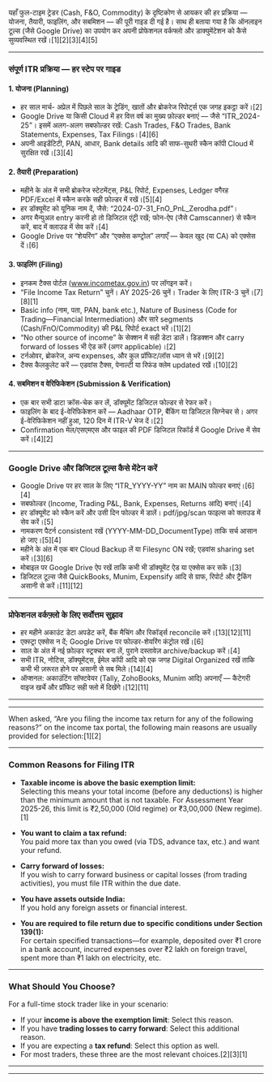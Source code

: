 यहाँ फुल-टाइम ट्रेडर (Cash, F&O, Commodity) के दृष्टिकोण से आयकर की हर प्रक्रिया — योजना, तैयारी, फाइलिंग, और सबमिशन — की पूरी गाइड दी गई है। साथ ही बताया गया है कि ऑनलाइन टूल्स (जैसे Google Drive) का उपयोग कर अपनी प्रोफेशनल वर्कफ्लो और डाक्युमेंटेशन को कैसे सुव्यवस्थित रखें।[1][2][3][4][5]

***

### संपूर्ण ITR प्रक्रिया — हर स्टेप पर गाइड

#### 1. योजना (Planning)
- हर साल मार्च- अप्रेल में पिछले साल के ट्रेडिंग, खातों और ब्रोकरेज रिपोर्ट्स एक जगह इकट्ठा करें।[2]
- Google Drive या किसी Cloud में हर वित्त वर्ष का मुख्य फ़ोल्डर बनाएं — जैसे “ITR_2024-25”। इसमें अलग-अलग सबफोल्डर रखें: Cash Trades, F&O Trades, Bank Statements, Expenses, Tax Filings।[4][6]
- अपनी आइडेंटिटी, PAN, आधार, Bank details आदि की साफ-सुथरी स्कैन कॉपी Cloud में सुरक्षित रखें।[3][4]

#### 2. तैयारी (Preparation)
- महीने के अंत में सभी ब्रोकरेज स्टेटमेंट्स, P&L रिपोर्ट, Expenses, Ledger वगैरह PDF/Excel में स्कैन करके सही फ़ोल्डर में रखें।[5][4]
- हर डॉक्यूमेंट को यूनिक नाम दें, जैसे: “2024-07-31_FnO_PnL_Zerodha.pdf”। 
- अगर मैन्युअल entry करनी हो तो डिजिटल एंट्री रखें; फोन-ऐप (जैसे Camscanner) से स्कैन करें, बाद में क्लाउड में सेव करें।[4]
- Google Drive पर “शेयरिंग” और “एक्सेस कण्ट्रोल” लगाएँ — केवल खुद (या CA) को एक्सेस दें।[6]

#### 3. फाइलिंग (Filing)
- इनकम टैक्स पोर्टल (www.incometax.gov.in) पर लॉगइन करें।
- “File Income Tax Return” चुनें। AY 2025-26 चुनें। Trader के लिए ITR-3 चुनें।[7][8][1]
- Basic info (नाम, पता, PAN, bank etc.), Nature of Business (Code for Trading—Financial Intermediation) और सारे segments (Cash/FnO/Commodity) की P&L रिपोर्ट exact भरें।[1][2]
- “No other source of income” के सेक्शन में सही डेटा डालें। डिडक्शन और carry forward of losses भी ऐड करें (अगर applicable)।[2]
- टर्नओवर, ब्रोकरेज, अन्य expenses, और कुल प्रॉफिट/लॉस ध्यान से भरें।[9][2]
- टैक्स कैलकुलेट करें — एडवांस टैक्स, पेनाल्टी या रिफंड क्लेम updated रखें।[10][2]

#### 4. सबमिशन व वेरिफिकेशन (Submission & Verification)
- एक बार सभी डाटा क्रॉस-चेक कर लें, डॉक्यूमेंट डिजिटल फोल्डर से रेफर करें।
- फाइलिंग के बाद ई-वेरिफिकेशन करें — Aadhaar OTP, बैंकिंग या डि‍जिटल सिग्नेचर से। अगर ई-वेरिफिकेशन नहीं हुआ, 120 दिन में ITR-V भेज दें।[2]
- Confirmation मेल/एसएमएस और फाइल की PDF डिजिटल रिकॉर्ड में Google Drive में सेव करें।[4][2]

***

### Google Drive और डिजिटल टूल्स कैसे मेंटेन करें

- Google Drive पर हर साल के लिए “ITR_YYYY-YY” नाम का MAIN फोल्डर बनाएं।[6][4]
- सबफोल्डर (Income, Trading P&L, Bank, Expenses, Returns आदि) बनाएं।[4]
- हर डॉक्यूमेंट को स्कैन करें और उसी दिन फोल्डर में डालें। pdf/jpg/scan फाइल्स को क्लाउड में सेव करें।[5]
- नामकरण पैटर्न consistent रखें (YYYY-MM-DD_DocumentType) ताकि सर्च आसान हो जाए।[5][4]
- महीने के अंत में एक बार Cloud Backup लें या Filesync ON रखें; एडवांस sharing set करें।[3][6]
- मोबाइल पर Google Drive ऐप रखें ताकि कभी भी डॉक्यूमेंट ऐड या एक्सेस कर सकें।[3]
- डिजिटल टूल्स जैसे QuickBooks, Munim, Expensify आदि से ग्राफ, रिपोर्ट और ट्रैकिंग असानी से करें।[11][12]

***

### प्रोफेशनल वर्कफ़्लो के लिए सर्वोत्तम सुझाव

- हर महीने अकाउंट डेटा अपडेट करें, बैंक मैचिंग और रिकॉर्ड्स reconcile करें।[13][12][11]
- एक्स्ट्रा एक्सेस न दें; Google Drive पर फोल्डर-शेयरिंग कंट्रोल रखें।[6]
- साल के अंत में नई फ़ोल्डर स्ट्रक्चर बना लें, पुराने दस्तावेज़ archive/backup करें।[4]
- सभी ITR, नोटिस, डॉक्यूमेंट्स, ईमेल कॉपी आदि को एक जगह Digital Organized रखें ताकि कभी भी ज़रूरत होने पर असानी से सब मिले।[14][4]
- ऑप्शनल: अकाउंटिंग सॉफ्टवेयर (Tally, ZohoBooks, Munim आदि) अपनाएँ — कैटेगरी वाइज खर्चे और प्रॉफिट सही फ्लो में दिखेंगे।[12][11]

***
***
When asked, “Are you filing the income tax return for any of the following reasons?” on the income tax portal, the following main reasons are usually provided for selection:[1][2]

***

### Common Reasons for Filing ITR

- **Taxable income is above the basic exemption limit:**  
  Selecting this means your total income (before any deductions) is higher than the minimum amount that is not taxable. For Assessment Year 2025-26, this limit is ₹2,50,000 (Old regime) or ₹3,00,000 (New regime).[1]

- **You want to claim a tax refund:**  
  You paid more tax than you owed (via TDS, advance tax, etc.) and want your refund.

- **Carry forward of losses:**  
  If you wish to carry forward business or capital losses (from trading activities), you must file ITR within the due date.

- **You have assets outside India:**  
  If you hold any foreign assets or financial interest.

- **You are required to file return due to specific conditions under Section 139(1):**  
  For certain specified transactions—for example, deposited over ₹1 crore in a bank account, incurred expenses over ₹2 lakh on foreign travel, spent more than ₹1 lakh on electricity, etc.

***

### What Should You Choose?

For a full-time stock trader like in your scenario:
- If your **income is above the exemption limit**: Select this reason.
- If you have **trading losses to carry forward**: Select this additional reason.
- If you are expecting a **tax refund**: Select this option as well.
- For most traders, these three are the most relevant choices.[2][3][1]

***

***
